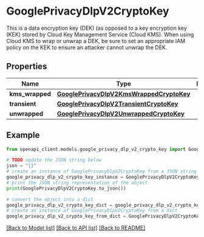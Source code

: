 # GooglePrivacyDlpV2CryptoKey

This is a data encryption key (DEK) (as opposed to a key encryption key (KEK) stored by Cloud Key Management Service (Cloud KMS). When using Cloud KMS to wrap or unwrap a DEK, be sure to set an appropriate IAM policy on the KEK to ensure an attacker cannot unwrap the DEK.

## Properties

Name | Type | Description | Notes
------------ | ------------- | ------------- | -------------
**kms_wrapped** | [**GooglePrivacyDlpV2KmsWrappedCryptoKey**](GooglePrivacyDlpV2KmsWrappedCryptoKey.md) |  | [optional] 
**transient** | [**GooglePrivacyDlpV2TransientCryptoKey**](GooglePrivacyDlpV2TransientCryptoKey.md) |  | [optional] 
**unwrapped** | [**GooglePrivacyDlpV2UnwrappedCryptoKey**](GooglePrivacyDlpV2UnwrappedCryptoKey.md) |  | [optional] 

## Example

```python
from openapi_client.models.google_privacy_dlp_v2_crypto_key import GooglePrivacyDlpV2CryptoKey

# TODO update the JSON string below
json = "{}"
# create an instance of GooglePrivacyDlpV2CryptoKey from a JSON string
google_privacy_dlp_v2_crypto_key_instance = GooglePrivacyDlpV2CryptoKey.from_json(json)
# print the JSON string representation of the object
print(GooglePrivacyDlpV2CryptoKey.to_json())

# convert the object into a dict
google_privacy_dlp_v2_crypto_key_dict = google_privacy_dlp_v2_crypto_key_instance.to_dict()
# create an instance of GooglePrivacyDlpV2CryptoKey from a dict
google_privacy_dlp_v2_crypto_key_from_dict = GooglePrivacyDlpV2CryptoKey.from_dict(google_privacy_dlp_v2_crypto_key_dict)
```
[[Back to Model list]](../README.md#documentation-for-models) [[Back to API list]](../README.md#documentation-for-api-endpoints) [[Back to README]](../README.md)



